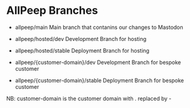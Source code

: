AllPeep Branches
================

- allpeep/main Main branch that contanins our changes to Mastodon

- allpeep/hosted/dev Development Branch for hosting
- allpeep/hosted/stable Deployment Branch for hosting

- allpeep/{customer-domain}/dev Development Branch for bespoke customer
- allpeep/{customer-domain}/stable Deployment Branch for bespoke customer

NB:
customer-domain is the customer domain with . replaced by -
